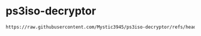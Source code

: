 # ps3iso-decryptor
```bash
https://raw.githubusercontent.com/Mystic3945/ps3iso-decryptor/refs/heads/main/ps3iso-decryptor-setup.sh
